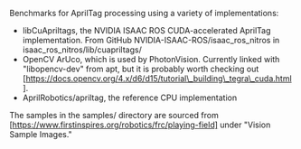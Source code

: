 Benchmarks for AprilTag processing using a variety of implementations:
- libCuApriltags, the NVIDIA ISAAC ROS CUDA-accelerated AprilTag implementation. From GitHub NVIDIA-ISAAC-ROS/isaac\_ros\_nitros in isaac\_ros\_nitros/lib/cuapriltags/
- OpenCV ArUco, which is used by PhotonVision. Currently linked with "libopencv-dev" from apt, but it is probably worth checking out [https://docs.opencv.org/4.x/d6/d15/tutorial\_building\_tegra\_cuda.html].
- AprilRobotics/apriltag, the reference CPU implementation

The samples in the samples/ directory are sourced from [https://www.firstinspires.org/robotics/frc/playing-field] under "Vision Sample Images."
